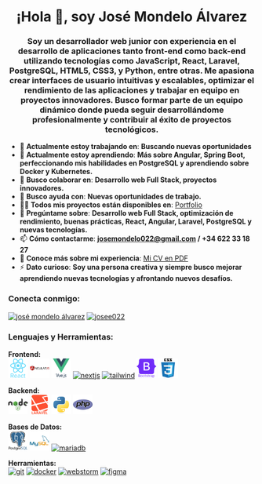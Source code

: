 <h1 align="center">¡Hola 👋, soy José Mondelo Álvarez</h1>
<h3 align="center">Soy un desarrollador web junior con experiencia en el desarrollo de aplicaciones tanto front-end como back-end utilizando tecnologías como JavaScript, React, Laravel, PostgreSQL, HTML5, CSS3, y Python, entre otras. Me apasiona crear interfaces de usuario intuitivas y escalables, optimizar el rendimiento de las aplicaciones y trabajar en equipo en proyectos innovadores. Busco formar parte de un equipo dinámico donde pueda seguir desarrollándome profesionalmente y contribuir al éxito de proyectos tecnológicos.</h3>

- 🔭 **Actualmente estoy trabajando en**: **Buscando nuevas oportunidades**
- 🌱 **Actualmente estoy aprendiendo**: **Más sobre Angular, Spring Boot, perfeccionando mis habilidades en PostgreSQL y aprendiendo sobre Docker y Kubernetes.**
- 👯 **Busco colaborar en**: **Desarrollo web Full Stack, proyectos innovadores.**
- 🤝 **Busco ayuda con**: **Nuevas oportunidades de trabajo.**
- 👨‍💻 **Todos mis proyectos están disponibles en**: [Portfolio](https://portfolio-jose-mondelo.vercel.app)
- 💬 **Pregúntame sobre**: **Desarrollo web Full Stack, optimización de rendimiento, buenas prácticas, React, Angular, Laravel, PostgreSQL y nuevas tecnologías.**
- 📫 **Cómo contactarme**: **josemondelo022@gmail.com / +34 622 33 18 27**
- 📄 **Conoce más sobre mi experiencia**: [Mi CV en PDF](https://drive.google.com/file/d/1X4_eAG-HiwBAxKhf6v3Is6wEDXa2e2m_/view?usp=drive_link)
- ⚡ **Dato curioso**: **Soy una persona creativa y siempre busco mejorar aprendiendo nuevas tecnologías y afrontando nuevos desafíos.**

<h3 align="left">Conecta conmigo:</h3>
<p align="left">
  <a href="https://www.linkedin.com/in/jos%C3%A9-mondelo-%C3%A1lvarez-0868a634a/" target="blank"><img align="center" src="https://raw.githubusercontent.com/rahuldkjain/github-profile-readme-generator/master/src/images/icons/Social/linked-in-alt.svg" alt="josé mondelo álvarez" height="30" width="40" /></a>
  <a href="https://instagram.com/josee022" target="blank"><img align="center" src="https://raw.githubusercontent.com/rahuldkjain/github-profile-readme-generator/master/src/images/icons/Social/instagram.svg" alt="josee022" height="30" width="40" /></a>
</p>

<h3 align="left">Lenguajes y Herramientas:</h3>
<p align="left">
  <!-- Frontend -->
  <strong>Frontend:</strong><br />
  <a href="https://reactjs.org/" target="_blank" rel="noreferrer"><img src="https://raw.githubusercontent.com/devicons/devicon/master/icons/react/react-original-wordmark.svg" alt="react" width="40" height="40"/></a>
  <a href="https://angular.io" target="_blank" rel="noreferrer"><img src="https://raw.githubusercontent.com/devicons/devicon/master/icons/angularjs/angularjs-original-wordmark.svg" alt="angular" width="40" height="40"/></a>
  <a href="https://vuejs.org/" target="_blank" rel="noreferrer"><img src="https://raw.githubusercontent.com/devicons/devicon/master/icons/vuejs/vuejs-original-wordmark.svg" alt="vuejs" width="40" height="40"/></a>
  <a href="https://nextjs.org/" target="_blank" rel="noreferrer"><img src="https://cdn.worldvectorlogo.com/logos/nextjs-2.svg" alt="nextjs" width="40" height="40"/></a>
  <a href="https://tailwindcss.com/" target="_blank" rel="noreferrer"><img src="https://www.vectorlogo.zone/logos/tailwindcss/tailwindcss-icon.svg" alt="tailwind" width="40" height="40"/></a>
  <a href="https://getbootstrap.com" target="_blank" rel="noreferrer"><img src="https://raw.githubusercontent.com/devicons/devicon/master/icons/bootstrap/bootstrap-plain-wordmark.svg" alt="bootstrap" width="40" height="40"/></a>
  <a href="https://www.w3schools.com/css/" target="_blank" rel="noreferrer"><img src="https://raw.githubusercontent.com/devicons/devicon/master/icons/css3/css3-original-wordmark.svg" alt="css3" width="40" height="40"/></a>

  <!-- Backend -->
  <strong>Backend:</strong><br />
  <a href="https://nodejs.org" target="_blank" rel="noreferrer"><img src="https://raw.githubusercontent.com/devicons/devicon/master/icons/nodejs/nodejs-original-wordmark.svg" alt="nodejs" width="40" height="40"/></a>
  <a href="https://laravel.com/" target="_blank" rel="noreferrer"><img src="https://raw.githubusercontent.com/devicons/devicon/master/icons/laravel/laravel-plain-wordmark.svg" alt="laravel" width="40" height="40"/></a>
  <a href="https://www.python.org" target="_blank" rel="noreferrer"><img src="https://raw.githubusercontent.com/devicons/devicon/master/icons/python/python-original.svg" alt="python" width="40" height="40"/></a>
  <a href="https://www.php.net" target="_blank" rel="noreferrer"><img src="https://raw.githubusercontent.com/devicons/devicon/master/icons/php/php-original.svg" alt="php" width="40" height="40"/></a>

  <!-- Bases de Datos -->
  <strong>Bases de Datos:</strong><br />
  <a href="https://www.postgresql.org" target="_blank" rel="noreferrer"><img src="https://raw.githubusercontent.com/devicons/devicon/master/icons/postgresql/postgresql-original-wordmark.svg" alt="postgresql" width="40" height="40"/></a>
  <a href="https://www.mysql.com/" target="_blank" rel="noreferrer"><img src="https://raw.githubusercontent.com/devicons/devicon/master/icons/mysql/mysql-original-wordmark.svg" alt="mysql" width="40" height="40"/></a>
  <a href="https://mariadb.org/" target="_blank" rel="noreferrer"><img src="https://www.vectorlogo.zone/logos/mariadb/mariadb-icon.svg" alt="mariadb" width="40" height="40"/></a>

  <!-- Herramientas -->
  <strong>Herramientas:</strong><br />
  <a href="https://git-scm.com/" target="_blank" rel="noreferrer"><img src="https://www.vectorlogo.zone/logos/git-scm/git-scm-icon.svg" alt="git" width="40" height="40"/></a>
  <a href="https://www.docker.com/" target="_blank" rel="noreferrer"><img src="https://www.vectorlogo.zone/logos/docker/docker-icon.svg" alt="docker" width="40" height="40"/></a>
  <a href="https://www.jetbrains.com/webstorm/" target="_blank" rel="noreferrer"><img src="https://upload.wikimedia.org/wikipedia/commons/0/0a/WebStorm_Logo.svg" alt="webstorm" width="40" height="40"/></a>
  <a href="https://www.figma.com/" target="_blank" rel="noreferrer"><img src="https://www.vectorlogo.zone/logos/figma/figma-icon.svg" alt="figma" width="40" height="40"/></a>
</p>
